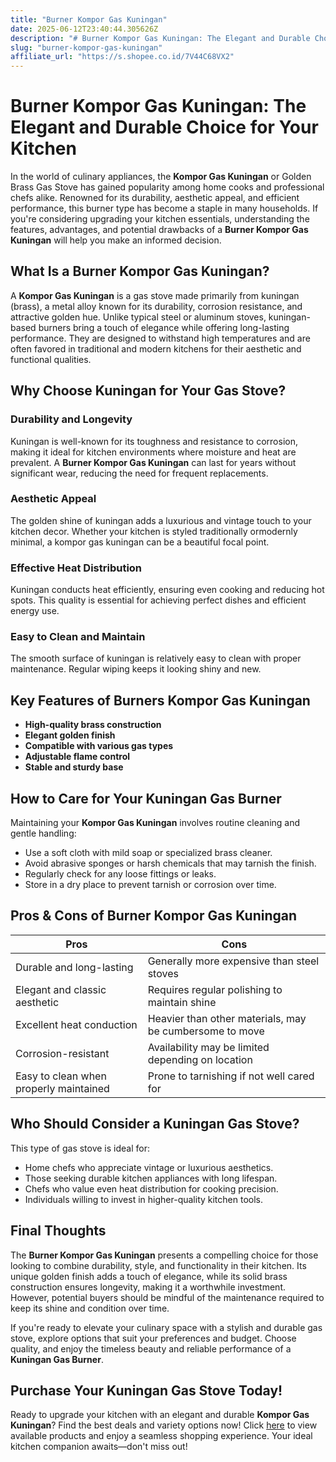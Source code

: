 ```yaml
---
title: "Burner Kompor Gas Kuningan"
date: 2025-06-12T23:40:44.305626Z
description: "# Burner Kompor Gas Kuningan: The Elegant and Durable Choice for Your Kitchen..."
slug: "burner-kompor-gas-kuningan"
affiliate_url: "https://s.shopee.co.id/7V44C68VX2"
---
```

# Burner Kompor Gas Kuningan: The Elegant and Durable Choice for Your Kitchen

In the world of culinary appliances, the **Kompor Gas Kuningan** or Golden Brass Gas Stove has gained popularity among home cooks and professional chefs alike. Renowned for its durability, aesthetic appeal, and efficient performance, this burner type has become a staple in many households. If you're considering upgrading your kitchen essentials, understanding the features, advantages, and potential drawbacks of a **Burner Kompor Gas Kuningan** will help you make an informed decision.

## What Is a Burner Kompor Gas Kuningan?

A **Kompor Gas Kuningan** is a gas stove made primarily from kuningan (brass), a metal alloy known for its durability, corrosion resistance, and attractive golden hue. Unlike typical steel or aluminum stoves, kuningan-based burners bring a touch of elegance while offering long-lasting performance. They are designed to withstand high temperatures and are often favored in traditional and modern kitchens for their aesthetic and functional qualities.

## Why Choose Kuningan for Your Gas Stove?

### Durability and Longevity

Kuningan is well-known for its toughness and resistance to corrosion, making it ideal for kitchen environments where moisture and heat are prevalent. A **Burner Kompor Gas Kuningan** can last for years without significant wear, reducing the need for frequent replacements.

### Aesthetic Appeal

The golden shine of kuningan adds a luxurious and vintage touch to your kitchen decor. Whether your kitchen is styled traditionally ormodernly minimal, a kompor gas kuningan can be a beautiful focal point.

### Effective Heat Distribution

Kuningan conducts heat efficiently, ensuring even cooking and reducing hot spots. This quality is essential for achieving perfect dishes and efficient energy use.

### Easy to Clean and Maintain

The smooth surface of kuningan is relatively easy to clean with proper maintenance. Regular wiping keeps it looking shiny and new.

## Key Features of Burners Kompor Gas Kuningan

- **High-quality brass construction**
- **Elegant golden finish**
- **Compatible with various gas types**
- **Adjustable flame control**
- **Stable and sturdy base**

## How to Care for Your Kuningan Gas Burner

Maintaining your **Kompor Gas Kuningan** involves routine cleaning and gentle handling:

- Use a soft cloth with mild soap or specialized brass cleaner.
- Avoid abrasive sponges or harsh chemicals that may tarnish the finish.
- Regularly check for any loose fittings or leaks.
- Store in a dry place to prevent tarnish or corrosion over time.

## Pros & Cons of Burner Kompor Gas Kuningan

| Pros                                           | Cons                                        |
|------------------------------------------------|----------------------------------------------|
| Durable and long-lasting                      | Generally more expensive than steel stoves|
| Elegant and classic aesthetic                  | Requires regular polishing to maintain shine |
| Excellent heat conduction                     | Heavier than other materials, may be cumbersome to move |
| Corrosion-resistant                           | Availability may be limited depending on location |
| Easy to clean when properly maintained        | Prone to tarnishing if not well cared for |

## Who Should Consider a Kuningan Gas Stove?

This type of gas stove is ideal for:

- Home chefs who appreciate vintage or luxurious aesthetics.
- Those seeking durable kitchen appliances with long lifespan.
- Chefs who value even heat distribution for cooking precision.
- Individuals willing to invest in higher-quality kitchen tools.

## Final Thoughts

The **Burner Kompor Gas Kuningan** presents a compelling choice for those looking to combine durability, style, and functionality in their kitchen. Its unique golden finish adds a touch of elegance, while its solid brass construction ensures longevity, making it a worthwhile investment. However, potential buyers should be mindful of the maintenance required to keep its shine and condition over time.

If you're ready to elevate your culinary space with a stylish and durable gas stove, explore options that suit your preferences and budget. Choose quality, and enjoy the timeless beauty and reliable performance of a **Kuningan Gas Burner**.

## Purchase Your Kuningan Gas Stove Today!

Ready to upgrade your kitchen with an elegant and durable **Kompor Gas Kuningan**? Find the best deals and variety options now! Click [here](https://s.shopee.co.id/7V44C68VX2) to view available products and enjoy a seamless shopping experience. Your ideal kitchen companion awaits—don't miss out!